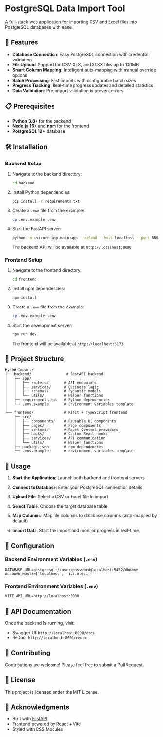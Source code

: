 # PostgreSQL Data Import Tool

A full-stack web application for importing CSV and Excel files into PostgreSQL databases with ease.

## 🚀 Features

- **Database Connection**: Easy PostgreSQL connection with credential validation
- **File Upload**: Support for CSV, XLS, and XLSX files up to 100MB
- **Smart Column Mapping**: Intelligent auto-mapping with manual override options
- **Batch Processing**: Fast imports with configurable batch sizes
- **Progress Tracking**: Real-time progress updates and detailed statistics
- **Data Validation**: Pre-import validation to prevent errors

## 📋 Prerequisites

- **Python 3.8+** for the backend
- **Node.js 16+** and **npm** for the frontend
- **PostgreSQL 12+** database

## 🛠️ Installation

### Backend Setup

1. Navigate to the backend directory:
   ```bash
   cd backend
   ```

2. Install Python dependencies:
   ```bash
   pip install -r requirements.txt
   ```

3. Create a `.env` file from the example:
   ```bash
   cp .env.example .env
   ```

4. Start the FastAPI server:
   ```bash
   python -m uvicorn app.main:app --reload --host localhost --port 8000
   ```

   The backend API will be available at `http://localhost:8000`

### Frontend Setup

1. Navigate to the frontend directory:
   ```bash
   cd frontend
   ```

2. Install npm dependencies:
   ```bash
   npm install
   ```

3. Create a `.env` file from the example:
   ```bash
   cp .env.example .env
   ```

4. Start the development server:
   ```bash
   npm run dev
   ```

   The frontend will be available at `http://localhost:5173`

## 📁 Project Structure

```
Py-DB-Import/
├── backend/                # FastAPI backend
│   ├── app/
│   │   ├── routers/       # API endpoints
│   │   ├── services/      # Business logic
│   │   ├── schemas/       # Pydantic models
│   │   └── utils/         # Helper functions
│   ├── requirements.txt   # Python dependencies
│   └── .env.example       # Environment variables template
│
└── frontend/              # React + TypeScript frontend
    ├── src/
    │   ├── components/    # Reusable UI components
    │   ├── pages/         # Page components
    │   ├── context/       # React Context providers
    │   ├── hooks/         # Custom React hooks
    │   ├── services/      # API communication
    │   └── utils/         # Helper functions
    ├── package.json       # npm dependencies
    └── .env.example       # Environment variables template
```

## 🎯 Usage

1. **Start the Application**: Launch both backend and frontend servers

2. **Connect to Database**: Enter your PostgreSQL connection details

3. **Upload File**: Select a CSV or Excel file to import

4. **Select Table**: Choose the target database table

5. **Map Columns**: Map file columns to database columns (auto-mapped by default)

6. **Import Data**: Start the import and monitor progress in real-time

## 🔧 Configuration

### Backend Environment Variables (`.env`)

```env
DATABASE_URL=postgresql://user:password@localhost:5432/dbname
ALLOWED_HOSTS=["localhost", "127.0.0.1"]
```

### Frontend Environment Variables (`.env`)

```env
VITE_API_URL=http://localhost:8000
```

## 🧪 API Documentation

Once the backend is running, visit:
- Swagger UI: `http://localhost:8000/docs`
- ReDoc: `http://localhost:8000/redoc`

## 🤝 Contributing

Contributions are welcome! Please feel free to submit a Pull Request.

## 📝 License

This project is licensed under the MIT License.

## 🙏 Acknowledgments

- Built with [FastAPI](https://fastapi.tiangolo.com/)
- Frontend powered by [React](https://react.dev/) + [Vite](https://vitejs.dev/)
- Styled with CSS Modules
